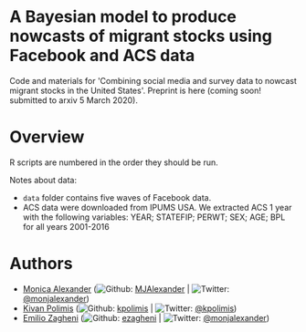 # A Bayesian model to produce nowcasts of migrant stocks using Facebook and ACS data

Code and materials for 'Combining social media and survey data to nowcast migrant stocks in the United States'. Preprint is here (coming soon! submitted to arxiv 5 March 2020).

Overview
=======

R scripts are numbered in the order they should be run. 

Notes about data: 

- `data` folder contains five waves of Facebook data. 
- ACS data were downloaded from IPUMS USA. We extracted ACS 1 year with the following variables: YEAR; STATEFIP; PERWT; SEX; AGE; BPL for all years 2001-2016


Authors
=======

-   [Monica Alexander](http://monicaalexander.com) (![Github](http://i.imgur.com/9I6NRUm.png): [MJAlexander](https://github.com/MJAlexander) | ![Twitter](http://i.imgur.com/wWzX9uB.png): [@monjalexander](https://twitter.com/monjalexander))
-   [Kivan Polimis](http://kivanpolimis.com/) (![Github](http://i.imgur.com/9I6NRUm.png): [kpolimis](https://github.com/MJAlexander) | ![Twitter](http://i.imgur.com/wWzX9uB.png): [@kpolimis](https://twitter.com/kpolimis))
-   [Emilio Zagheni](https://www.demogr.mpg.de/en/about_us_6113/staff_directory_1899/emilio_zagheni_2243) (![Github](http://i.imgur.com/9I6NRUm.png): [ezagheni](https://github.com/MJAlexander) | ![Twitter](http://i.imgur.com/wWzX9uB.png): [@monjalexander](https://twitter.com/ezagheni))

